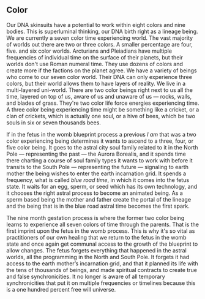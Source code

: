 

## Color


Our DNA skinsuits have a potential to work within eight colors and nine bodies.
This is superluminal thinking,
our DNA birth right as a lineage being.
We are currently a seven color time experiencing world.
The vast majority of worlds out there are two or three colors.
A smaller percentage are four,
five.
and six color worlds.
Arcturians and Pleiadians have multiple frequencies of individual time on the surface of their planets,
but their worlds don't use Roman numeral time.
They use dozens of colors and create more if the factions on the planet agree.
We have a variety of beings who come to our seven color world.
Their DNA can only experience three colors,
but their world allows them to have layers of reality.
We live in a multi-layered uni-world.
There are two color beings right next to us all the time,
layered on top of us,
aware of us and unaware of us
&mdash;
rocks,
walls,
and blades of grass.
They're two color life force energies experiencing time.
A three color being experiencing time might be something like a cricket,
or a clan of crickets,
which is actually one soul,
or a hive of bees,
which be two souls in six or seven thousands bees.

If in the fetus in the womb blueprint process a previous *I am* that was a two color experiencing being determines it wants to ascend to a three,
four,
or five color being.
It goes to the astral city soul family related to it in the North Pole
&mdash;
representing the past
&mdash;
the Aurora Borealis,
and it spends time there charting a course of soul family types it wants to work with before it transits to the South Pole
&mdash;
representing the future
&mdash;
signaling to earth mother the being wishes to enter the earth incarnation grid.
It spends a frequency,
what is called *blue road time*,
in which it comes into the fetus state.
It waits for an egg,
sperm,
or seed which has its own technology,
and it chooses the right astral process to become an animated being.
As a sperm based being the mother and father create the portal of the lineage and the being that is in the blue road astral time becomes the first spark.


The nine month gestation process is where the former two color being learns to experience all seven colors of time through the parents.
That is the first imprint upon the fetus in the womb process.
This is why it's so vital as practitioners of our own healing that we return to the fetus in the womb state and once again get communal access to the growth of the blueprint to allow changes.
The fetus forgets everything that happened in the astral worlds,
all the programming in the North and South Pole.
It forgets it had access to the earth mother’s incarnation grid,
and that it planned its life with the tens of thousands of beings,
and made spiritual contracts to create true and false synchronicities.
It no longer is aware of all temporary synchronicities that put it on multiple frequencies or timelines because this is a one hundred percent free will universe.
